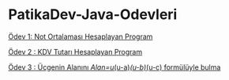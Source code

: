 # PatikaDev-Java-Odevleri

[Ödev 1: Not Ortalaması Hesaplayan Program](https://github.com/yasemingurbuz/PatikaDev-Java-Odevleri/blob/main/odev1.java)

[Ödev 2 : KDV Tutarı Hesaplayan Program](https://github.com/yasemingurbuz/PatikaDev-Java-Odevleri/blob/main/Odev2.java)

[Ödev 3 : Üçgenin Alanını *Alan=u*(u-a)*(u-b)*(u-c) formülüyle bulma ](https://github.com/yasemingurbuz/PatikaDev-Java-Odevleri/blob/main/Odev3.java)

